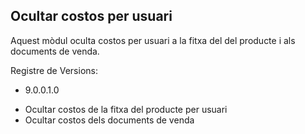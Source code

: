 Ocultar costos per usuari
--------------------------

Aquest mòdul oculta costos per usuari a la fitxa del del producte i als documents de venda.

Registre de Versions:

- 9.0.0.1.0

* Ocultar costos de la fitxa del producte per usuari
* Ocultar costos dels documents de venda


